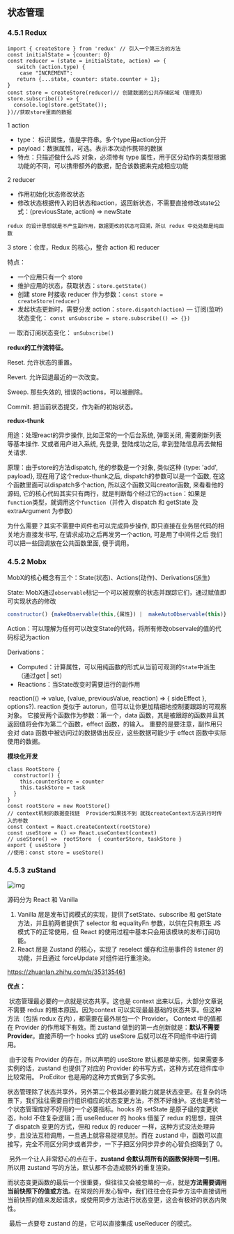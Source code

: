 ## 状态管理

### 4.5.1 Redux

```
import { createStore } from 'redux' // 引入一个第三方的方法
const initialState = {counter: 0}
const reducer = (state = initialState, action) => {
   switch (action.type) {
    case "INCREMENT":
   return {...state, counter: state.counter + 1};
}
const store = createStore(reducer)// 创建数据的公共存储区域（管理员）
store.subscribe(() => {
  console.log(store.getState());
})//获取store里面的数据
```

1 action

- type： 标识属性，值是字符串。多个type用action分开
- payload：数据属性，可选。表示本次动作携带的数据
- 特点：只描述做什么JS 对象，必须带有 type 属性，用于区分动作的类型根据功能的不同，可以携带额外的数据，配合该数据来完成相应功能

2 reducer

- 作用初始化状态修改状态
- 修改状态根据传入的旧状态和action，返回新状态，不需要直接修改state公式：(previousState, action) => newState

```
redux 的设计思想就是不产生副作用，数据更改的状态可回溯，所以 redux 中处处都是纯函数
```

3 store：仓库，Redux 的核心，整合 action 和 reducer

特点：

- 一个应用只有一个 store
- 维护应用的状态，获取状态：`store.getState()`
- 创建 store 时接收 reducer 作为参数：`const store = createStore(reducer)`
- 发起状态更新时，需要分发 action：`store.dispatch(action)` — 订阅(监听)状态变化： `const unSubscribe = store.subscribe(() => {})`

​		— 取消订阅状态变化： `unSubscribe()`

**redux的工作流特征。**

Reset. 允许状态的重置。

Revert. 允许回退最近的一次改变。

Sweep. 那些失效的, 错误的actions，可以被删除。

Commit. 把当前状态提交，作为新的初始状态。

**redux-thunk**

用途：处理react的异步操作, 比如正常的一个后台系统, 弹窗关闭, 需要刷新列表等基本操作. 又或者用户进入系统, 先登录, 登陆成功之后, 拿到登陆信息再去做相关请求.

原理：由于store的方法dispatch, 他的参数是一个对象, 类似这种 {type: 'add', payload}, 现在用了这个redux-thunk之后, dispatch的参数可以是一个函数, 在这个函数里面可以dispatch多个action, 所以这个函数又叫creator函数, 来看看他的源码, 它的核心代码其实只有两行，就是判断每个经过它的`action`：如果是`function`类型，就调用这个`function`（并传入 dispatch 和 getState 及 extraArgument 为参数）

为什么需要？其实不需要中间件也可以完成异步操作, 即只直接在业务层代码的相关地方直接发书写, 在请求成功之后再发另一个action, 可是用了中间件之后 我们可以把一些回调放在公共函数里面, 便于调用。

### 4.5.2 Mobx

MobX的核心概念有三个：State(状态)、Actions(动作)、Derivations(派生)



State: MobX通过`observable`标记一个可以被观察的状态并跟踪它们，通过赋值即可实现状态的修改

```js
constructor() {makeObservable(this,{属性}) |  makeAutoObservable(this)}
```

Action：可以理解为任何可以改变State的代码，将所有修改observale的值的代码标记为action

Derivations：

- Computed：计算属性，可以用纯函数的形式从当前可观测的`State`中派生（通过get | set）
- Reactions：当State改变时需要运行的副作用

​		reaction(() => value, (value, previousValue, reaction) => { sideEffect }, options?).		reaction 类似于 autorun，但可以让你更加精细地控制要跟踪的可观察对象。 它接受两个函数作为参数：第一个，data 函数，其是被跟踪的函数并且其返回值将会作为第二个函数，effect 函数，的输入。 重要的是要注意，副作用只会对 data 函数中被访问过的数据做出反应，这些数据可能少于 effect 函数中实际使用的数据。

**模块化开发**

```
class RootStore {
  constructor() {
    this.counterStore = counter
    this.taskStore = task
  }
}
const rootStore = new RootStore()
// context机制的数据查找链  Provider如果找不到 就找createContext方法执行时传入的参数
const context = React.createContext(rootStore)
const useStore = () => React.useContext(context)
// useStore() =>  rootStore  { counterStore, taskStore }
export { useStore }
//使用：const store = useStore()
```

### 4.5.3 zuStand

![img](D:/%E6%96%87%E4%BB%B6/typora%E5%9B%BE%E7%89%87/v2-30dc83a66c62f72dba92809e18ca5b54_720w.jpg)

源码分为 React 和 Vanilla

1. Vanilla 层是发布订阅模式的实现，提供了setState、subscribe 和 getState 方法，并且前两者提供了 selector 和 equalityFn 参数，以供在只有原生 JS 模式下的正常使用，但 React 的使用过程中基本只会用该模块的发布订阅功能。
2. React 层是 Zustand 的核心，实现了 reselect 缓存和注册事件的 listener 的功能，并且通过 forceUpdate 对组件进行重渲染。

https://zhuanlan.zhihu.com/p/353135461

**优点：**

​		状态管理最必要的一点就是状态共享。这也是 context 出来以后，大部分文章说不需要 redux 的根本原因。因为context 可以实现最最基础的状态共享。但这种方法（包括 redux 在内），都需要在最外层包一个 Provider。 Context 中的值都在 Provider 的作用域下有效。而 zustand 做到的第一点创新就是：**默认不需要 Provider**。直接声明一个 hooks 式的 useStore 后就可以在不同组件中进行调用。

​		由于没有 Provider 的存在，所以声明的 useStore 默认都是单实例，如果需要多实例的话，zustand 也提供了对应的 Provider 的书写方式，这种方式在组件库中比较常用。 ProEditor 也是用的这种方式做到了多实例。

​		状态管理除了状态共享外，另外第二个极其必要的能力就是状态变更。在复杂的场景下，我们往往需要自行组织相应的状态变更方法，不然不好维护。这也是考验一个状态管理库好不好用的一个必要指标。hooks 的 setState 是原子级的变更状态，hold 不住复杂逻辑；而 useReducer 的 hooks 借鉴了 redux 的思想，提供了 dispatch 变更的方式，但和 redux 的 reducer 一样，这种方式没法处理异步，且没法互相调用，一旦遇上就容易捉襟见肘。而在 zustand 中，函数可以直接写，完全不用区分同步或者异步，一下子把区分同步异步的心智负担降到了 0。

​		另外一个让人非常舒心的点在于，**zustand 会默认将所有的函数保持同一引用**。所以用 zustand 写的方法，默认都不会造成额外的重复渲染。

​		而状态变更函数的最后一个很重要，但往往又会被忽略的一点，就是**方法需要调用当前快照下的值或方法**。在常规的开发心智中，我们往往会在异步方法中直接调用当前快照的值来发起请求，或使用同步方法进行状态变更，这会有极好的状态内聚性。

​		最后一点要夸 zustand 的是，它可以直接集成 useReducer 的模式。